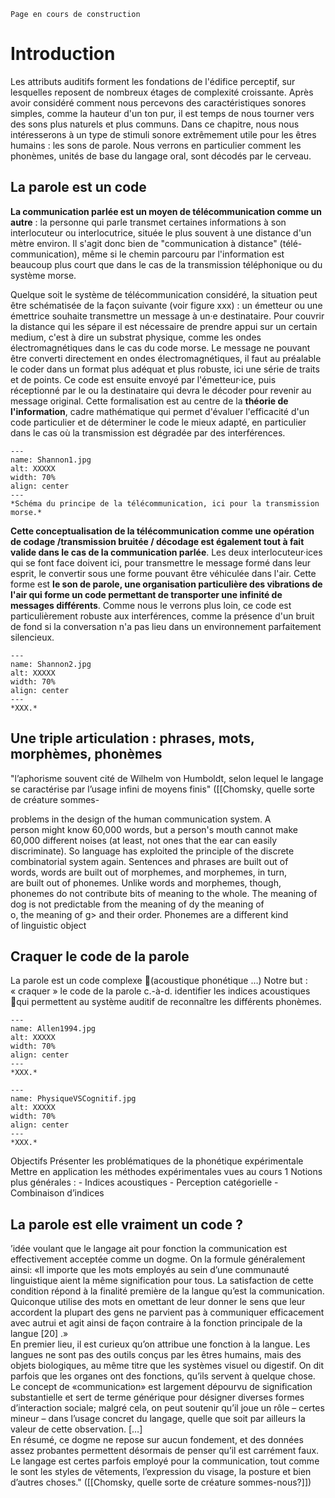 
```{warning}
Page en cours de construction
```

# Introduction

Les attributs auditifs forment les fondations de l'édifice perceptif, sur lesquelles reposent de nombreux étages de complexité croissante. Après avoir considéré comment nous percevons des caractéristiques sonores simples, comme la hauteur d'un ton pur, il est temps de nous tourner vers des sons plus naturels et plus communs. Dans ce chapitre, nous nous intéresserons à un type de stimuli sonore extrêmement utile pour les êtres humains : les sons de parole. Nous verrons en particulier comment les phonèmes, unités de base du langage oral, sont décodés par le cerveau.  

## La parole est un code 

**La communication parlée est un moyen de télécommunication comme un autre** : la personne qui parle transmet certaines informations à son interlocuteur ou interlocutrice, située le plus souvent à une distance d'un mètre environ. Il s'agit donc bien de "communication à distance" (télé-communication), même si le chemin parcouru par l'information est beaucoup plus court que dans le cas de la transmission téléphonique ou du système morse.

Quelque soit le système de télécommunication considéré, la situation peut être schématisée de la façon suivante (voir figure xxx) : un émetteur ou une émettrice souhaite transmettre un message à un·e destinataire. Pour couvrir la distance qui les sépare il est nécessaire de prendre appui sur un certain medium, c'est à dire un substrat physique, comme les ondes électromagnétiques dans le cas du code morse. Le message ne pouvant être converti directement en ondes électromagnétiques, il faut au préalable le coder dans un format plus adéquat et plus robuste, ici une série de traits et de points. Ce code est ensuite envoyé par l'émetteur·ice, puis réceptionné par le ou la destinataire qui devra le décoder pour revenir au message original. Cette formalisation est au centre de la **théorie de l'information**, cadre mathématique qui permet d'évaluer l'efficacité d'un code particulier et de déterminer le code le mieux adapté, en particulier dans le cas où la transmission est dégradée par des interférences.

```{figure} Shannon1.jpg
---
name: Shannon1.jpg
alt: XXXXX
width: 70%
align: center
---
*Schéma du principe de la télécommunication, ici pour la transmission morse.*
```

**Cette conceptualisation de la télécommunication comme une opération de codage /transmission bruitée / décodage est également tout à fait valide dans le cas de la communication parlée**. Les deux interlocuteur·ices qui se font face doivent ici, pour transmettre le message formé dans leur esprit, le convertir sous une forme pouvant être véhiculée dans l'air. Cette forme est **le son de parole, une organisation particulière des vibrations de l'air qui forme un code permettant de transporter une infinité de messages différents**. Comme nous le verrons plus loin, ce code est particulièrement robuste aux interférences, comme la présence d'un bruit de fond si la conversation n'a pas lieu dans un environnement parfaitement silencieux. 

```{figure} Shannon2.jpg
---
name: Shannon2.jpg
alt: XXXXX
width: 70%
align: center
---
*XXX.*
```

## Une triple articulation : phrases, mots, morphèmes, phonèmes 


"l’aphorisme souvent cité de Wilhelm von Humboldt, selon lequel le langage se caractérise par l’usage infini de moyens finis" ([[Chomsky, quelle sorte de créature sommes-

problems in the design of the human communication system. A  
person might know 60,000 words, but a person's mouth cannot make  
60,000 different noises (at least, not ones that the ear can easily  
discriminate). So language has exploited the principle of the discrete  
combinatorial system again. Sentences and phrases are built out of  
words, words are built out of morphemes, and morphemes, in turn,  
are built out of phonemes. Unlike words and morphemes, though,  
phonemes do not contribute bits of meaning to the whole. The meaning of dog is not predictable from the meaning of dy the meaning of  
o, the meaning of g\> and their order. Phonemes are a different kind  
of linguistic object

## Craquer le code de la parole 

La parole est un code complexe (acoustique  phonétique  …)
Notre but : « craquer » le code de la parole c.-à-d. identifier les indices acoustiques qui permettent au système auditif de reconnaître les différents phonèmes.


```{figure} Allen1994.jpg
---
name: Allen1994.jpg
alt: XXXXX
width: 70%
align: center
---
*XXX.*
```

```{figure} PhysiqueVSCognitif.jpg
---
name: PhysiqueVSCognitif.jpg
alt: XXXXX
width: 70%
align: center
---
*XXX.*
```

Objectifs
Présenter les problématiques de la phonétique expérimentale
Mettre en application les méthodes expérimentales vues au cours 1
Notions plus générales :
	- Indices acoustiques
	- Perception catégorielle
	- Combinaison d’indices

## La parole est elle vraiment un code ?

’idée voulant que le langage ait pour fonction la communication est effectivement acceptée comme un dogme. On la formule généralement ainsi: «Il importe que les mots employés au sein d’une communauté linguistique aient la même signification pour tous. La satisfaction de cette condition répond à la finalité première de la langue qu’est la communication. Quiconque utilise des mots en omettant de leur donner le sens que leur accordent la plupart des gens ne parvient pas à communiquer efficacement avec autrui et agit ainsi de façon contraire à la fonction principale de la langue [20] .»  
En premier lieu, il est curieux qu’on attribue une fonction à la langue. Les langues ne sont pas des outils conçus par les êtres humains, mais des objets biologiques, au même titre que les systèmes visuel ou digestif. On dit parfois que les organes ont des fonctions, qu’ils servent à quelque chose.  
Le concept de «communication» est largement dépourvu de signification substantielle et sert de terme générique pour désigner diverses formes d’interaction sociale; malgré cela, on peut soutenir qu’il joue un rôle – certes mineur – dans l’usage concret du langage, quelle que soit par ailleurs la valeur de cette observation. […]  
En résumé, ce dogme ne repose sur aucun fondement, et des données assez probantes permettent désormais de penser qu’il est carrément faux. Le langage est certes parfois employé pour la communication, tout comme le sont les styles de vêtements, l’expression du visage, la posture et bien d’autres choses." ([[Chomsky, quelle sorte de créature sommes-nous?]])  
